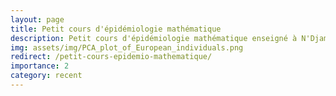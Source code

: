 ```yaml
---
layout: page
title: Petit cours d'épidémiologie mathématique
description: Petit cours d'épidémiologie mathématique enseigné à N'Djaména en juin 2022
img: assets/img/PCA_plot_of_European_individuals.png
redirect: /petit-cours-epidemio-mathematique/
importance: 2
category: recent
---
```

